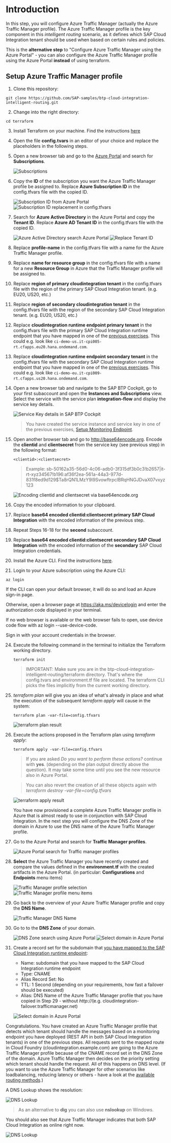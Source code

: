 # Introduction

In this step, you will configure Azure Traffic Manager (actually the Azure Traffic Manager profile). The Azure Traffic Manager profile is the key component in this *intelligent routing* scenario, as it defines which SAP Cloud Integration tenant should be used when based on certain rules and policies. 

This is the **alternative step** to "Configure Azure Traffic Manager using the Azure Portal" - you can also configure the Azure Traffic Manager profile using the Azure Portal **instead** of using terraform. 

## Setup Azure Traffic Manager profile

1. Clone this repository: 

```console
git clone https://github.com/SAP-samples/btp-cloud-integration-intelligent-routing.git
```

2. Change into the right directory: 

```console
cd terraform
```
3. Install Terraform on your machine. Find the instructions [here](https://learn.hashicorp.com/tutorials/terraform/install-cli#install-terraform)  

6. Open the file **config.tvars** in an editor of your choice and replace the placeholders in the following steps. 

7. Open a new browser tab and go to the [Azure Portal](http://portal.azure.com) and search for **Subscriptions**.

    ![Subscriptions](./images/01.png)

8. Copy the **ID** of the subscription you want the Azure Traffic Manager profile be assigned to. Replace **Azure Subscription ID** in the config.tfvars file with the copied ID. 
   
    ![Subscription ID from Azure Portal](./images/02.png)
    ![Subscription ID replacement in config.tfvars](./images/03.png)

9.  Search for **Azure Active Directory** in the Azure Portal and copy the **Tenant ID**. Replace **Azure AD Tenant ID** in the config.tfvars file with the copied ID. 

    ![Azure Active Directory search Azure Portal](./images/04.png)
    ![Replace Tenant ID](./images/05.png)

10. Replace **profile-name** in the config.tfvars file with a name for the Azure Traffic Manager profile. 

11. Replace **name for resource group** in the config.tfvars file with a name for a new **Resource Group** in Azure that the Traffic Manager profile will be assigned to. 

12. Replace **region of primary cloudintegration tenant** in the config.tfvars file with the region of the primary SAP Cloud Integration tenant. (e.g. EU20, US20, etc.)

13. Replace **region of secondary cloudintegration tenant** in the config.tfvars file with the region of the secondary SAP Cloud Integration tenant. (e.g. EU20, US20, etc.)

14. Replace **cloudintegration runtime endpoint primary tenant** in the config.tfvars file with the primary SAP Cloud Integration runtime endpoint that you have mapped in one of the [previous exercises](../03-MapCustomDomainRoutes/README.md#endpointmapping). This could e.g. look like `ci-demo-us.it-cpi005-rt.cfapps.eu20.hana.ondemand.com`.

15. Replace **cloudintegration runtime endpoint secondary tenant** in the config.tfvars file with the secondary SAP Cloud Integration runtime endpoint that you have mapped in one of the [previous exercises](../03-MapCustomDomainRoutes/README.md#endpointmapping). This could e.g. look like `ci-demo-eu.it-cpi009-rt.cfapps.us20.hana.ondemand.com`.

16. Open a new browser tab and navigate to the SAP BTP Cockpit, go to your first subaccount and open the **Instances and Subscriptions** view. Select the service with the service plan **integration-flow** and display the service key details. 

    ![Service Key details in SAP BTP Cockpit](./images/06.png)

    > You have created the service instance and service key in one of the previous exercises, [Setup Monitoring Endpoint](../02-SetupMonitoringEndpoint/README.md#servicekey).

17. Open another browser tab and go to <http://base64encode.org>. Encode the **clientid** and **clientsecret** from the service key (see previous step) in the following format: 

    ```
    <clientid>:<clientsecret>
    ```

    > Example: sb-50162a35-56d0-4c06-adb0-3f315df3b0c3!b2657|it-rt-xyz34567!b196:af36f2ea-561a-44a3-977d-831f8ed9d129$Ta8rQN1LMzY9l9SvowftrpclBRqHNGJDvaX07vxyz123

    ![Encoding clientid and clientsecret via base64encode.org](./images/07.png)


18. Copy the encoded information to your clipboard. 

19. Replace **base64 encoded clientid:clientsecret primary SAP Cloud Integration** with the encoded information of the previous step. 

20. Repeat Steps 16-18 for the **second** subaccount. 
    
21. Replace **base64 encoded clientid:clientsecret secondary SAP Cloud Integration** with the encoded information of the **secondary** SAP Cloud Integration credentials. 
   
22. Install the Azure CLI. Find the instructions [here](https://docs.microsoft.com/en-us/cli/azure/install-azure-cli). 
23. Login to your Azure subscription using the Azure CLI: 

```console
az login
```
If the CLI can open your default browser, it will do so and load an Azure sign-in page.

Otherwise, open a browser page at https://aka.ms/devicelogin and enter the authorization code displayed in your terminal.

If no web browser is available or the web browser fails to open, use device code flow with az login --use-device-code.

Sign in with your account credentials in the browser.

24. Execute the following command in the terminal to initialize the Terraform working directory.

    ```console
    terraform init
    ```

    > IMPORTANT: Make sure you are in the btp-cloud-integration-intelligent-routing/terraform directory. That's where the config.tvars and environment.tf file are located. The terraform CLI picks the files implicitly from the current working directory. 

25. *terraform plan* will give you an idea of what's already in place and what the execution of the subsequent *terraform apply* will cause in the system: 

    ```console
    terraform plan -var-file=config.tfvars
    ```

    ![terraform plan result](./images/08.png)

26. Execute the actions proposed in the Terraform plan using *terraform apply*:

    ```console
    terraform apply -var-file=config.tfvars
    ```

    > If you are asked *Do you want to perform these actions?* continue with **yes**. (depending on the plan output directly above the question). It may take some time until you see the new resource also in Azure Portal. 

    > You can also revert the creation of all these objects again with *terraform destroy -var-file=config.tfvars*

    ![terraform apply result](./images/09.png)

    You have now provisioned a complete Azure Traffic Manager profile in Azure that is almost ready to use in conjunction with SAP Cloud Integration. In the next step you will configure the DNS Zone of the domain in Azure to use the DNS name of the Azure Traffic Manager profile. 

27. Go to the Azure Portal and search for **Traffic Manager profiles**.

    ![Azure Portal search for Traffic manager profiles](./images/10.png)

28. **Select** the Azure Traffic Manager you have recently created and compare the values defined in the **environment.tf** with the created artifacts in the Azure Portal. (in particular: **Configurations** and **Endpoints** menu items)

    ![Traffic Manager profile selection](./images/11.png)
    ![Traffic Manager profile menu items](./images/12.png)

29. Go back to the overview of your Azure Traffic Manager profile and copy the **DNS Name**. 

    ![Traffic Manager DNS Name](./images/13.png)

30. Go to to the **DNS Zone** of your domain. 

    ![DNS Zone search using Azure Portal](./images/14.png)
    ![Select domain in Azure Portal](./images/15.png)

31. Create a record set for the subdomain that [you have mapped to the SAP Cloud Integration runtime endpoint](../03-MapCustomDomainRoutes/README.md#endpointmapping): 

    - Name: subdomain that you have mapped to the SAP Cloud Integration runtime endpoint
    - Type: CNAME
    - Alias Record Set: No
    - TTL: 1 Second (depending on your requirements, how fast a failover should be executed)
    - Alias: DNS Name of the Azure Traffic Manager profile that you have copied in Step 29 - without *http://*(e.g. cloudintegration-failover.trafficmanager.net)

    ![Select domain in Azure Portal](./images/16.png)

Congratulations. You have created an Azure Traffic Manager profile that detects which tenant should handle the messages based on a monitoring endpoint you have deployed (REST API in both SAP Cloud Integration tenants) in one of the previous steps. All requests sent to the mapped route in Cloud Foundry (cloudintegration.example.com) are going to the Azure Traffic Manager profile because of the CNAME record set in the DNS Zone of the domain. Azure Traffic Manager then decides on the priority setting which tenant should handle the request. All of this happens on DNS level. (If you want to use the Azure Traffic Manager for other scenarios like loadbalancing, reducing latency or others - have a look at the [available routing methods](https://docs.microsoft.com/en-us/azure/traffic-manager/traffic-manager-routing-methods).)

A DNS Lookup shows the resolution: 

![DNS Lookup](./images/17.png)

> As an alternative to **dig** you can also use **nslookup** on Windows. 

You should also see that Azure Traffic Manager indicates that both SAP Cloud Integration as online right now. 

![DNS Lookup](./images/18.png)
